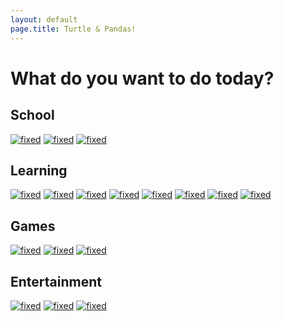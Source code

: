 ```yaml
---
layout: default
page.title: Turtle & Pandas!
---
```

# What do you want to do today?

## School
[![fixed](./assets/images/classroom.png)](https://classroom.google.com/)
[![fixed](./assets/images/gmail.png)](https://mail.google.com/mail)
[![fixed](./assets/images/drive.png)](https://drive.google.com)


## Learning
[![fixed](./assets/images/netmath.jpeg)](https://www.netmaths.net)
[![fixed](./assets/images/epic.jpeg)](https://www.getepic.com)
[![fixed](./assets/images/boukili.png)](https://boukili.ca/)
[![fixed](./assets/images/taptouche.jpeg)](https://www.taptouche.com/fr)
[![fixed](./assets/images/logiciel.png)](https://www.logicieleducatif.fr/)
[![fixed](./assets/images/code.png)](https://code.org)
[![fixed](./assets/images/scratch.png)](https://scratch.mit.edu)
[![fixed](./assets/images/khan.jpeg)](https://www.khanacademy.org)

## Games
[![fixed](./assets/images/roblox.png)](https://www.roblox.com/)
[![fixed](./assets/images/poki-kids.png)](https://kids.poki.com/)
[![fixed](./assets/images/poki.png)](https://poki.com/)

## Entertainment
[![fixed](./assets/images/netflix.jpeg)](https://netflix.com)
[![fixed](./assets/images/disney+.jpeg)](https://www.disneyplus.com)
[![fixed](./assets/images/spotify.jpeg)](https://www.spotify.com)
